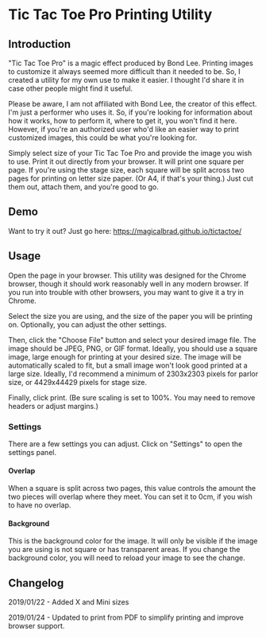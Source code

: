 # Tic Tac Toe Pro Printing Utility

## Introduction
"Tic Tac Toe Pro" is a magic effect produced by Bond Lee. Printing images to customize it always seemed more difficult than it needed to be.  So, I created a utility for my own use to make it easier. I thought I'd share it in case other people might find it useful.

Please be aware, I am not affiliated with Bond Lee, the creator of this effect. I'm just a performer who uses it. So, if you're looking for information about how it works, how to perform it, where to get it, you won't find it here. However, if you're an authorized user who'd like an easier way to print customized images, this could be what you're looking for.

Simply select size of your Tic Tac Toe Pro and provide the image you wish to use. Print it out directly from your browser. It will print one square per page. If you're using the stage size, each square will be split across two pages for printing on letter size paper. (Or A4, if that's your thing.) Just cut them out, attach them, and you're good to go.

## Demo
Want to try it out? Just go here: https://magicalbrad.github.io/tictactoe/

## Usage
Open the page in your browser. This utility was designed for the Chrome browser, though it should work reasonably well in any modern browser. If you run into trouble with other browsers, you may want to give it a try in Chrome.

Select the size you are using, and the size of the paper you will be printing on. Optionally, you can adjust the other settings.

Then, click the "Choose File" button and select your desired image file. The image should be JPEG, PNG, or GIF format. Ideally, you should use a square image, large enough for printing at your desired size. The image will be automatically scaled to fit, but a small image won't look good printed at a large size. Ideally, I'd recommend a minimum of 2303x2303 pixels for parlor size, or 4429x44429 pixels for stage size.

Finally, click print. (Be sure scaling is set to 100%. You may need to remove headers or adjust margins.)

### Settings
There are a few settings you can adjust. Click on "Settings" to open the settings panel.

#### Overlap
When a square is split across two pages, this value controls the amount the two pieces will overlap where they meet. You can set it to 0cm, if you wish to have no overlap.

#### Background
This is the background color for the image. It will only be visible if the image you are using is not square or has transparent areas. If you change the background color, you will need to reload your image to see the change.

## Changelog
2019/01/22 - Added X and Mini sizes

2019/01/24 - Updated to print from PDF to simplify printing and improve browser support.
